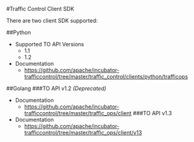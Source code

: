 #Traffic Control Client SDK

There are two client SDK supported:

##Python
* Supported TO API Versions
  * 1.1
  * 1.2
* Documentation
  * https://github.com/apache/incubator-trafficcontrol/tree/master/traffic_control/clients/python/trafficops

##Golang
###TO API v1.2 _(Deprecated)_
* Documentation
  * https://github.com/apache/incubator-trafficcontrol/tree/master/traffic_ops/client
###TO API v1.3
* Documentation
  * https://github.com/apache/incubator-trafficcontrol/tree/master/traffic_ops/client/v13
